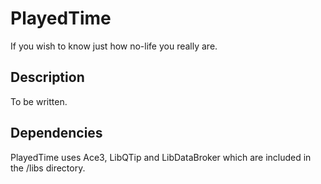 # PlayedTime
If you wish to know just how no-life you really are.

## Description
To be written.

## Dependencies
PlayedTime uses Ace3, LibQTip and LibDataBroker which are included in the /libs directory.
